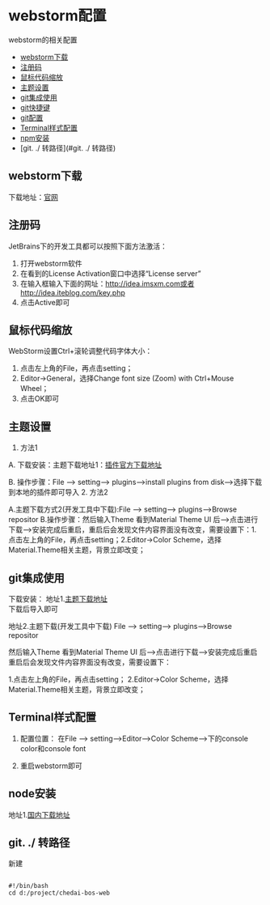 # webstorm配置

webstorm的相关配置
* [webstorm下载](#webstorm下载)
* [注册码](#注册码)
* [鼠标代码缩放](#鼠标代码缩放)
* [主题设置](#主题设置)
* [git集成使用](#git集成使用)
* [git快捷键](#git快捷键)
* [git配置](#git配置)
* [Terminal样式配置](#Terminal样式配置)
* [npm安装](#其它配置)
* [git. ./ 转路径](#git. ./ 转路径)



## webstorm下载
下载地址：[官网](https://www.jetbrains.com/webstorm/)

## 注册码
JetBrains下的开发工具都可以按照下面方法激活：
1. 打开webstorm软件
2. 在看到的License Activation窗口中选择“License server”
3. 在输入框输入下面的网址：http://idea.imsxm.com或者http://idea.iteblog.com/key.php 
4. 点击Active即可

## 鼠标代码缩放

WebStorm设置Ctrl+滚轮调整代码字体大小：
1. 点击左上角的File，再点击setting；
2. Editor->General，选择Change font size (Zoom) with Ctrl+Mouse Wheel；
3. 点击OK即可

## 主题设置

1. 方法1

 A. 下载安装：主题下载地址1：[插件官方下载地址](https://plugins.jetbrains.com/)
  
  B.  操作步骤：File --> setting--> plugins-->install plugins from disk-->选择下载到本地的插件即可导入
2. 方法2

 A.主题下载方式2(开发工具中下载):File --> setting--> plugins-->Browse repositor
 B.操作步骤：然后输入Theme 看到Material Theme UI 后-->点击进行下载-->安装完成后重启，重启后会发现文件内容界面没有改变，需要设置下：1.点击左上角的File，再点击setting；2.Editor->Color Scheme，选择Material.Theme相关主题，背景立即改变；

## git集成使用

下载安装：
地址1.[主题下载地址](https://plugins.jetbrains.com/idea)  
下载后导入即可

地址2.主题下载(开发工具中下载)
File --> setting--> plugins-->Browse repositor  
 
然后输入Theme 看到Material Theme UI 后-->点击进行下载-->安装完成后重启
重启后会发现文件内容界面没有改变，需要设置下：

1.点击左上角的File，再点击setting；
2.Editor->Color Scheme，选择Material.Theme相关主题，背景立即改变；
## Terminal样式配置
1. 配置位置：
 在File --> setting-->Editor-->Color Scheme-->下的console color和console font

2. 重启webstorm即可

## node安装

地址1.[国内下载地址](http://nodejs.cn/)  

## git. ./ 转路径
新建

```

#!/bin/bash
cd d:/project/chedai-bos-web
```

